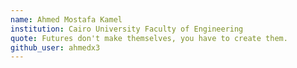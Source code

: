 ```yaml
---
name: Ahmed Mostafa Kamel
institution: Cairo University Faculty of Engineering
quote: Futures don't make themselves, you have to create them.
github_user: ahmedx3
---
```

